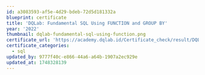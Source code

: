 ```yaml
---
id: a3083593-af5e-4d29-bdeb-72d5d181332a
blueprint: certificate
title: 'DQLab: Fundamental SQL Using FUNCTION and GROUP BY'
year: '2022'
thumbnail: dqlab-fundamental-sql-using-function.png
certificate_url: 'https://academy.dqlab.id/Certificate_check/result/DQLABSQLT2NRKHRC/NONTRACK'
certificate_categories:
  - sql
updated_by: 9777f40c-e866-44a6-a64b-1907a2ec929e
updated_at: 1748328139
---
```

